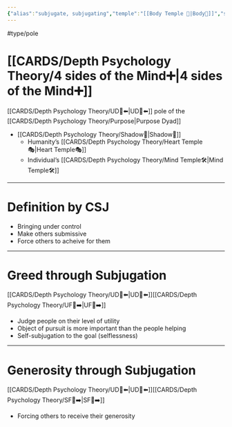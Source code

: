 ```yaml
---
{"alias":"subjugate, subjugating","temple":"[[Body Temple 🌳|Body🌳]]","side":"[[Shadow👤|👤]]","Htemple":"[[Heart Temple🎭|Heart🎭]]","Itemple":"[[Mind Temple ⚒️|Mind⚒️]]","dg-publish":true,"permalink":"/cards/depth-psychology-theory/subjugation/","dgPassFrontmatter":true,"created":"2022-12-31T17:44:59.239+01:00","updated":"2023-05-27T15:36:24.113+02:00"}
---
```


#type/pole 

# [[CARDS/Depth Psychology Theory/4 sides of the Mind➕\|4 sides of the Mind➕]] 
[[CARDS/Depth Psychology Theory/UD👤⬅️\|UD👤⬅️]] pole of the [[CARDS/Depth Psychology Theory/Purpose\|Purpose Dyad]] 
- [[CARDS/Depth Psychology Theory/Shadow👥\|Shadow👥]] 
	- Humanity’s [[CARDS/Depth Psychology Theory/Heart Temple🎭\|Heart Temple🎭]] 
	- Individual’s [[CARDS/Depth Psychology Theory/Mind Temple🛠️\|Mind Temple🛠️]] 
---
# Definition by CSJ 
- Bringing under control 
- Make others submissive 
- Force others to acheive for them 
---
# Greed through Subjugation 
[[CARDS/Depth Psychology Theory/UD👤⬅️\|UD👤⬅️]][[CARDS/Depth Psychology Theory/UF👤➡️\|UF👤➡️]]
- Judge people on their level of utility 
- Object of pursuit is more important than the people helping 
- Self-subjugation to the goal (selflessness)
---
# Generosity through Subjugation 
[[CARDS/Depth Psychology Theory/UD👤⬅️\|UD👤⬅️]][[CARDS/Depth Psychology Theory/SF🤸➡️\|SF🤸➡️]]
- Forcing others to receive their generosity 